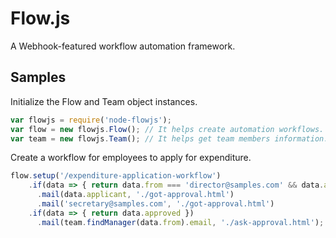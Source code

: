 # Flow.js
A Webhook-featured workflow automation framework.

## Samples
Initialize the Flow and Team object instances.
```js
var flowjs = require('node-flowjs');
var flow = new flowjs.Flow(); // It helps create automation workflows.
var team = new flowjs.Team(); // It helps get team members information.
```

Create a workflow for employees to apply for expenditure.
```js
flow.setup('/expenditure-application-workflow')
    .if(data => { return data.from === 'director@samples.com' && data.approved })
      .mail(data.applicant, './got-approval.html')
      .mail('secretary@samples.com', './got-approval.html')
    .if(data => { return data.approved })
      .mail(team.findManager(data.from).email, './ask-approval.html');
```

